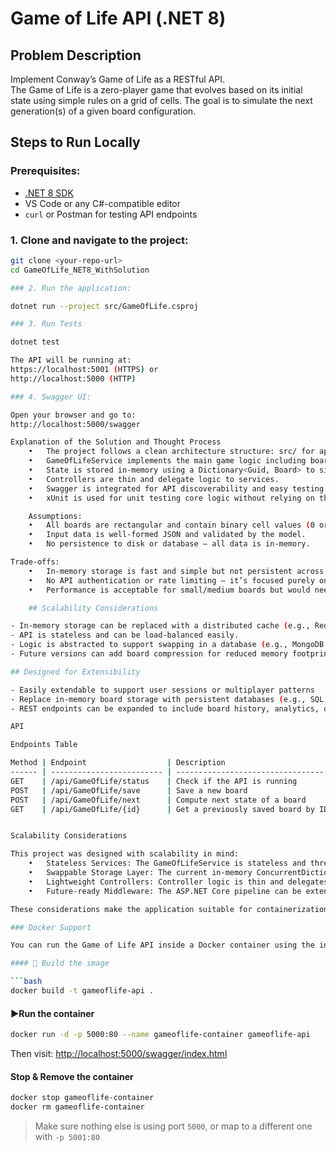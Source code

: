 # Game of Life API (.NET 8)

##  Problem Description

Implement Conway’s Game of Life as a RESTful API.  
The Game of Life is a zero-player game that evolves based on its initial state using simple rules on a grid of cells. The goal is to simulate the next generation(s) of a given board configuration.

##  Steps to Run Locally

### Prerequisites:
- [.NET 8 SDK](https://dotnet.microsoft.com/en-us/download)
- VS Code or any C#-compatible editor
- `curl` or Postman for testing API endpoints

### 1. Clone and navigate to the project:
```bash
git clone <your-repo-url>
cd GameOfLife_NET8_WithSolution

### 2. Run the application:

dotnet run --project src/GameOfLife.csproj

### 3. Run Tests

dotnet test

The API will be running at:
https://localhost:5001 (HTTPS) or
http://localhost:5000 (HTTP)

### 4. Swagger UI:

Open your browser and go to:
http://localhost:5000/swagger

Explanation of the Solution and Thought Process
	•	The project follows a clean architecture structure: src/ for app logic and tests/ for tests.
	•	GameOfLifeService implements the main game logic including board validation and state transitions.
	•	State is stored in-memory using a Dictionary<Guid, Board> to simulate persistence.
	•	Controllers are thin and delegate logic to services.
	•	Swagger is integrated for API discoverability and easy testing.
	•	xUnit is used for unit testing core logic without relying on the API layer.

    Assumptions:
	•	All boards are rectangular and contain binary cell values (0 or 1).
	•	Input data is well-formed JSON and validated by the model.
	•	No persistence to disk or database — all data is in-memory.

Trade-offs:
	•	In-memory storage is fast and simple but not persistent across restarts.
	•	No API authentication or rate limiting — it’s focused purely on functionality.
	•	Performance is acceptable for small/medium boards but would need optimization for very large grids or high concurrency.

    ## Scalability Considerations

- In-memory storage can be replaced with a distributed cache (e.g., Redis) for multi-instance scaling.
- API is stateless and can be load-balanced easily.
- Logic is abstracted to support swapping in a database (e.g., MongoDB or SQL).
- Future versions can add board compression for reduced memory footprint on large grids.

## Designed for Extensibility

- Easily extendable to support user sessions or multiplayer patterns
- Replace in-memory board storage with persistent databases (e.g., SQL, NoSQL)
- REST endpoints can be expanded to include board history, analytics, or even live visualizations

API

Endpoints Table

Method | Endpoint                  | Description                       | Request Body   | Response
------ | ------------------------- | --------------------------------- | -------------- | ------------------------
GET    | /api/GameOfLife/status    | Check if the API is running       | None           | 200 OK with text
POST   | /api/GameOfLife/save      | Save a new board                  | JSON Board     | 200 OK with Guid
POST   | /api/GameOfLife/next      | Compute next state of a board     | JSON Board     | 200 OK with Board
GET    | /api/GameOfLife/{id}      | Get a previously saved board by ID| None           | 200 OK with Board or 404


Scalability Considerations

This project was designed with scalability in mind:
	•	Stateless Services: The GameOfLifeService is stateless and thread-safe, allowing the application to scale horizontally across multiple instances without synchronization issues.
	•	Swappable Storage Layer: The current in-memory ConcurrentDictionary storage can easily be replaced with distributed caching solutions (e.g., Redis) or persistent databases (e.g., PostgreSQL, MongoDB).
	•	Lightweight Controllers: Controller logic is thin and delegates processing to services, promoting better separation of concerns and easier load balancing.
	•	Future-ready Middleware: The ASP.NET Core pipeline can be extended with middleware for rate-limiting, caching, authentication, and telemetry to support larger deployments.

These considerations make the application suitable for containerization (e.g., Docker) and deployment in cloud environments like Azure, AWS, or GCP.

### Docker Support

You can run the Game of Life API inside a Docker container using the included `Dockerfile`.

#### 🔧 Build the image

```bash
docker build -t gameoflife-api .
```

#### ▶Run the container

```bash
docker run -d -p 5000:80 --name gameoflife-container gameoflife-api
```

Then visit: [http://localhost:5000/swagger/index.html](http://localhost:5000/swagger/index.html)

#### Stop & Remove the container

```bash
docker stop gameoflife-container
docker rm gameoflife-container
```

> Make sure nothing else is using port `5000`, or map to a different one with `-p 5001:80`

